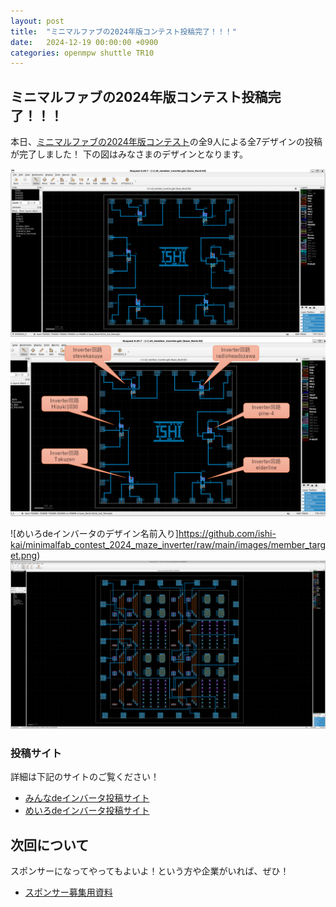 ```yaml
---
layout: post
title:  "ミニマルファブの2024年版コンテスト投稿完了！！！"
date:   2024-12-19 00:00:00 +0900
categories: openmpw shuttle TR10
---
```

## ミニマルファブの2024年版コンテスト投稿完了！！！
本日、[ミニマルファブの2024年版コンテスト](https://ishi-kai.org/contest/minimalfab/2024/10/20/contest_minimalfab2024_ISHI-KAI.html)の全9人による全7デザインの投稿が完了しました！
下の図はみなさまのデザインとなります。


  ![みんなdeインバータのデザイン](https://github.com/ishi-kai/minimalfab_contest_2024_all_inverter/raw/main/Submitted/all_member_inverter_layout.png)
  ![みんなdeインバータのデザイン名前入り](https://github.com/ishi-kai/minimalfab_contest_2024_all_inverter/raw/main/Submitted/all_member_inverter_name.png)

  ![めいろdeインバータのデザイン名前入り]https://github.com/ishi-kai/minimalfab_contest_2024_maze_inverter/raw/main/images/member_target.png)
  ![めいろdeインバータのデザイン](https://github.com/ishi-kai/minimalfab_contest_2024_maze_inverter/raw/main/images/layout.png)


### 投稿サイト
詳細は下記のサイトのご覧ください！  
- [みんなdeインバータ投稿サイト](https://github.com/ishi-kai/minimalfab_contest_2024_all_inverter)  
- [めいろdeインバータ投稿サイト](https://github.com/ishi-kai/minimalfab_contest_2024_maze_inverter)  


## 次回について
スポンサーになってやってもよいよ！という方や企業がいれば、ぜひ！  
- [スポンサー募集用資料](https:://www.noritsuna.jp/download/sponsor4shuttle.pdf)

